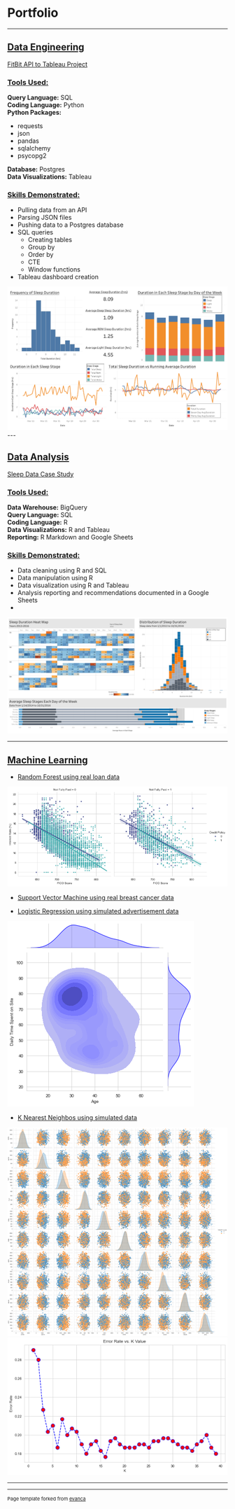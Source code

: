 # Portfolio

---
## <ins>**Data Engineering**</ins>

[FitBit API to Tableau Project](https://github.com/sschwartzdata/fitbit_DE_project)

### <ins>**Tools Used:**</ins>
**Query Language:** SQL <br>
**Coding Language:** Python <br>
**Python Packages:** 
- requests
- json
- pandas
- sqlalchemy
- psycopg2 <br>

**Database:** Postgres <br>
**Data Visualizations:** Tableau <br>

### <ins>Skills Demonstrated:</ins>
- Pulling data from an API
- Parsing JSON files
- Pushing data to a Postgres database
- SQL queries
  - Creating tables
  - Group by
  - Order by
  - CTE
  - Window functions
- Tableau dashboard creation 

<img src="images/Dashboard_sleep_fitbit.png?raw=true"/>
---

## <ins>Data Analysis</ins>

[Sleep Data Case Study](https://github.com/sschwartzdata/Case-Study-Sleep-Quality)

### <ins>Tools Used:</ins>
**Data Warehouse:** BigQuery <br>
**Query Language:** SQL <br>
**Coding Language:** R <br>
**Data Visualizations:** R and Tableau <br>
**Reporting:** R Markdown and Google Sheets

### <ins>Skills Demonstrated:</ins>
- Data cleaning using R and SQL
- Data manipulation using R
- Data visualization using R and Tableau
- Analysis reporting and recommendations documented in a Google Sheets
- 
<img src="images/sleep_case_study_dashboard.png?raw=true"/>



---

## <ins>Machine Learning</ins>

- [Random Forest using real loan data](https://github.com/sschwartzdata/machine_learning_practice/blob/main/random_forest/loan_data/random_forest_load_data.ipynb)
<img src="images/RF_loan_lmplot.png?raw=true"/>

- [Support Vector Machine using real breast cancer data](https://github.com/sschwartzdata/machine_learning_practice/blob/main/support_vector_machines/breast_cancer_data/svm_breast_cancer.ipynb)


- [Logistic Regression using simulated advertisement data](https://github.com/sschwartzdata/machine_learning_practice/blob/main/logistic_regression/ad_data/ad_data_machine_learning.ipynb)
<img src="images/logistic_ad_joint_kde.png?raw=true"/>

- [K Nearest Neighbos using simulated data](https://github.com/sschwartzdata/machine_learning_practice/blob/main/k_nearest_neighbors/simulated_data/k_near_neighbor_simulated_data.ipynb)
<img src="images/KNN_pairplot.png?raw=true"/>
<img src="images/KNN_elbow.png?raw=true"/>


---




---
<p style="font-size:11px">Page template forked from <a href="https://github.com/evanca/quick-portfolio">evanca</a></p>
<!-- Remove above link if you don't want to attibute -->
